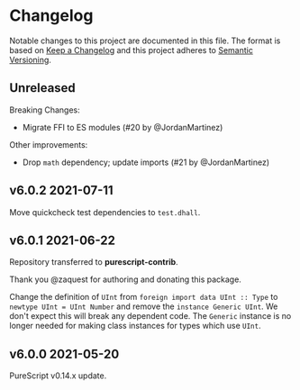 # Changelog

Notable changes to this project are documented in this file. The format is based on [Keep a Changelog](https://keepachangelog.com/en/1.0.0/) and this project adheres to [Semantic Versioning](https://semver.org/spec/v2.0.0.html).


## Unreleased

Breaking Changes:
- Migrate FFI to ES modules (#20 by @JordanMartinez)

Other improvements:
- Drop `math` dependency; update imports (#21 by @JordanMartinez)

## v6.0.2 2021-07-11

Move quickcheck test dependencies to `test.dhall`.

## v6.0.1 2021-06-22

Repository transferred to __purescript-contrib__.

Thank you @zaquest for authoring and donating this package.

Change the definition of `UInt` from `foreign import data UInt :: Type`
to `newtype UInt = UInt Number` and
remove the `instance Generic UInt`. We don't expect this will break
any dependent code. The `Generic` instance is no longer needed for making
class instances for types which use `UInt`.

## v6.0.0 2021-05-20

PureScript v0.14.x update.
